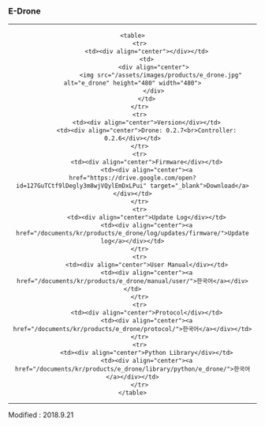 ### E-Drone

---

<div align="center">

    <table>
        <tr>
            <td><div align="center"></div></td>
            <td>
                <div align="center">
                    <img src="/assets/images/products/e_drone.jpg" alt="e_drone" height="480" width="480">
                </div>
            </td>
        </tr>
        <tr>
            <td><div align="center">Version</div></td>
            <td><div align="center">Drone: 0.2.7<br>Controller: 0.2.6</div></td>
        </tr>
        <tr>
            <td><div align="center">Firmware</div></td>
            <td><div align="center"><a href="https://drive.google.com/open?id=127GuTCtf9lDegly3m8wjVQylEmDxLPui" target="_blank">Download</a></div></td>
        </tr>
        <tr>
            <td><div align="center">Update Log</div></td>
            <td><div align="center"><a href="/documents/kr/products/e_drone/log/updates/firmware/">Update log</a></div></td>
        </tr>
        <tr>
            <td><div align="center">User Manual</div></td>
            <td><div align="center"><a href="/documents/kr/products/e_drone/manual/user/">한국어</a></div></td>
        </tr>
        <tr>
            <td><div align="center">Protocol</div></td>
            <td><div align="center"><a href="/documents/kr/products/e_drone/protocol/">한국어</a></div></td>
        </tr>
        <tr>
            <td><div align="center">Python Library</div></td>
            <td><div align="center"><a href="/documents/kr/products/e_drone/library/python/e_drone/">한국어</a></div></td>
        </tr>
    </table>

</div>

---

Modified : 2018.9.21